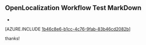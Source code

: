 ## OpenLocalization Workflow Test MarkDown
* 

[AZURE.INCLUDE [1b46c8e6-b1cc-4c76-9fab-83b46cd2082b](calleeMd1.md)]

 
thanks!